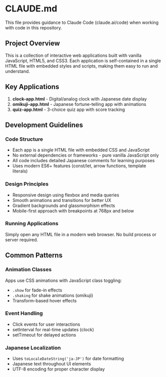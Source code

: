 # CLAUDE.md

This file provides guidance to Claude Code (claude.ai/code) when working with code in this repository.

## Project Overview

This is a collection of interactive web applications built with vanilla JavaScript, HTML5, and CSS3. Each application is self-contained in a single HTML file with embedded styles and scripts, making them easy to run and understand.

## Key Applications

1. **clock-app.html** - Digital/analog clock with Japanese date display
2. **omikuji-app.html** - Japanese fortune-telling app with animations  
3. **quiz-app.html** - 3-choice quiz app with score tracking

## Development Guidelines

### Code Structure
- Each app is a single HTML file with embedded CSS and JavaScript
- No external dependencies or frameworks - pure vanilla JavaScript only
- All code includes detailed Japanese comments for learning purposes
- Uses modern ES6+ features (const/let, arrow functions, template literals)

### Design Principles
- Responsive design using flexbox and media queries
- Smooth animations and transitions for better UX
- Gradient backgrounds and glassmorphism effects
- Mobile-first approach with breakpoints at 768px and below

### Running Applications
Simply open any HTML file in a modern web browser. No build process or server required.

## Common Patterns

### Animation Classes
Apps use CSS animations with JavaScript class toggling:
- `.show` for fade-in effects
- `.shaking` for shake animations (omikuji)
- Transform-based hover effects

### Event Handling
- Click events for user interactions
- setInterval for real-time updates (clock)
- setTimeout for delayed actions

### Japanese Localization
- Uses `toLocaleDateString('ja-JP')` for date formatting
- Japanese text throughout UI elements
- UTF-8 encoding for proper character display